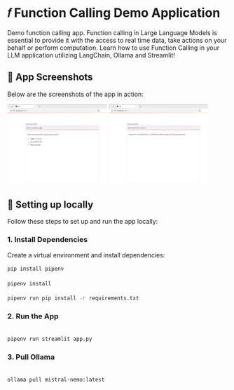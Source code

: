 # 𝑓 Function Calling Demo Application

Demo function calling app.
Function calling in Large Language Models is essential to provide it with the access to real time data, take actions on your behalf or perform computation. 
Learn how to use Function Calling in your LLM application utilizing LangChain, Ollama and Streamlit!

## 📸 App Screenshots

Below are the screenshots of the app in action:

<p float="left">
  <img src="./images/imag1.png" width="45%" />
  <img src="./images/imag2.png" width="45%" />
</p>   

## 🔨 Setting up locally

Follow these steps to set up and run the app locally:

### 1. Install Dependencies

Create a virtual environment and install dependencies:

```bash
pip install pipenv

pipenv install

pipenv run pip install -r requirements.txt

```

### 2. Run the App

```bash

pipenv run streamlit app.py

```

### 3. Pull Ollama

```bash

ollama pull mistral-nemo:latest

```
